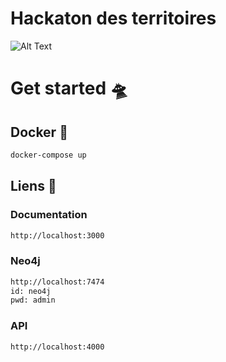 # Hackaton des territoires

![Alt Text](https://media.giphy.com/media/ftAyb0CG1FNAIZt4SO/giphy.gif)

# Get started 🛸

## Docker 🐳

```bash
docker-compose up
```

## Liens 🔗

### Documentation

```bash
http://localhost:3000
```

### Neo4j

```bash
http://localhost:7474
id: neo4j
pwd: admin
```

### API

```bash
http://localhost:4000
```